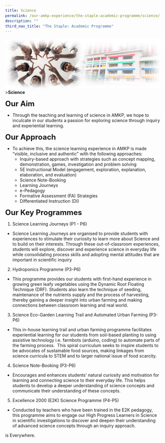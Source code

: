 ```yaml
---
title: Science
permalink: /our-amkp-experience/the-staple-academic-programme/science/
description: ""
third_nav_title: "The Staple: Academic Programme"
---
```

![Sub-banner](/images/sub%20banner.jpg)
&gt;**Science**


**<font size="5">Our Aim</font>**

* Through the teaching and learning of science in AMKP, we hope to inculcate in our students a passion for exploring science through inquiry and experiential learning.

**<font size="5">Our Approach</font>**

*   To achieve this, the science learning experience in AMKP is made “visible, inclusive and authentic” with the following approaches:
	* Inquiry-based approach with strategies such as concept mapping, demonstration, games, investigation and problem solving 
	* 5E Instructional Model (engagement, exploration, explanation, elaboration, and evaluation)
	* Science Note-Booking 
	* Learning Journeys 
	* e-Pedagogy 
	* Formative Assessment (FA) Strategies 
	* Differentiated Instruction (DI) 

**<font size="5">Our Key Programmes</font>**

1. Science Learning Journeys (P1 - P6)
* Science Learning Journeys are organised to provide students with experiences to stimulate their curiosity to learn more about Science and to build on their interests. Through these out-of-classroom experiences, students will explore, discover and experience science in everyday life while consolidating process skills and adopting mental attitudes that are important in scientific inquiry

2. Hydroponics Programme (P3-P6)
* This programme provides our students with first-hand experience in growing green leafy vegetables using the Dynamic Root Floating Technique (DRF). Students also learn the technique of seeding, maintenance of the nutrients supply and the process of harvesting, thereby gaining a deeper insight into urban farming and making connections between classroom learning and real world.

3. Science Eco-Garden Learning Trail and Automated Urban Farming (P3-P6) 
* This in-house learning trail and urban farming programme facilitates experiential learning for our students from soil-based planting to using assistive technology i.e. farmbots (arduino, coding) to automate parts of the farming process.&nbsp; This spiral curriculum seeks to inspire students to be advocates of sustainable food sources, making linkages from science curricula to STEM and to larger national issue of food scarcity.
4. Science Note-Booking (P3-P6)
* Encourages and enhances students’ natural curiosity and motivation for learning and connecting science to their everyday life. This helps students to develop a deeper understanding of science concepts and communicate their understanding of these concepts.
5. Excellence 2000 (E2K) Science Programme (P4-P5)
* Conducted by teachers who have been trained in the E2K pedagogy, this programme aims to engage our High Progress Learners in Science in scientific investigations to discover and deepen their understanding of advanced science concepts through an inquiry approach.


is Everywhere.